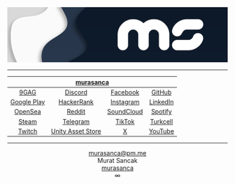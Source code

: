 <!--
	. . . . . . . .  . . . . . . . .
	. . . . . . . .  . . . . . . . .
	. .   . .   . .  . .            
	. .   . .   . .  . .
	. .   . .   . .              . .
	. .   . .   . .              . .
	. .   . .   . .  . . . . . . . .
	. .   . .   . .  . . . . . . . .
  -->
<img alt="Murat Sancak" src="https://raw.githubusercontent.com/murasanca/Database/main/MS/msW1024x256.png">
<hr>
<table align="center">
	<thead>
		<tr>
			<th colspan="4"><a href="https://www.murasanca.com" target="_blank">murasanca</a></th>
		</tr>
	</thead>
	<tbody>
		<tr>
			<td align="center"><a href="https://9gag.com/u/murasanca" target="_blank">9GAG</a></td>
			<td align="center"><a href="https://discord.com/invite/4GAWJ33" target="_blank">Discord</a></td>
			<td align="center"><a href="https://www.facebook.com/murasanca" target="_blank">Facebook</a></td>
			<td align="center"><a href="https://github.com/murasanca" target="_blank">GitHub</a></td>
		</tr>
		<tr>
			<td align="center"><a href="https://play.google.com/store/apps/dev?id=4724211746826930416" target="_blank">Google Play</a></td>
			<td align="center"><a href="https://www.hackerrank.com/murasanca" target="_blank">HackerRank</a></td>
			<td align="center"><a href="https://www.instagram.com/murasanca/" target="_blank">Instagram</a></td>
			<td align="center"><a href="https://www.linkedin.com/in/murasanca/" target="_blank">LinkedIn</a></td>
		</tr>
		<tr>
			<td align="center"><a href="https://opensea.io/murasanca" target="_blank">OpenSea</a></td>
			<td align="center"><a href="https://www.reddit.com/user/murasanca" target="_blank">Reddit</a></td>
			<td align="center"><a href="https://soundcloud.com/murasanca" target="_blank">SoundCloud</a></td>
			<td align="center"><a href="https://open.spotify.com/user/murasanca" target="_blank">Spotify</a></td>
		</tr>
		<tr>
			<td align="center"><a href="https://steamcommunity.com/id/murasanca/" target="_blank">Steam</a></td>
			<td align="center"><a href="https://t.me/murasanca" target="_blank">Telegram</a></td>
			<td align="center"><a href="https://www.tiktok.com/@murasanca" target="_blank">TikTok</a></td>
			<td align="center"><a href="https://gelecegiyazanlar.turkcell.com.tr/kisi/murasanca" target="_blank">Turkcell</a></td>
		</tr>
		<tr>
			<td align="center"><a href="https://www.twitch.tv/murasanca" target="_blank">Twitch</a></td>
			<td align="center"><a href="https://assetstore.unity.com/publishers/57959" target="_blank">Unity Asset Store</a></td>
			<td align="center"><a href="https://x.com/murasanca" target="_blank">X</a></td>
			<td align="center" colspan="2"><a href="https://www.youtube.com/MuratSancak" target="_blank">YouTube</a></td>
		</tr>
	</tbody>
</table>
<hr>
<p align="center">
	<a href="mailto:murasanca@pm.me" target="_blank">murasanca@pm.me</a>
	<br>
	Murat Sancak
	<br>
	<a href="https://www.murasanca.com" target="_blank">murasanca</a>
	<br>
	∞
</p>
